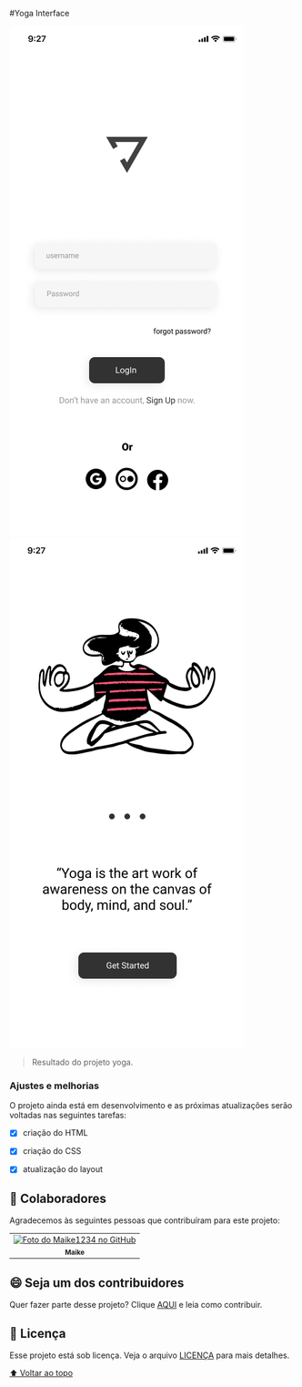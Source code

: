 

#Yoga Interface



<img src="./assets/iphone.png"> 
<img src="./assets/iphone (2).png">

> Resultado do projeto yoga.
### Ajustes e melhorias

O projeto ainda está em desenvolvimento e as próximas atualizações serão voltadas nas seguintes tarefas:

- [x] criação do HTML   
- [x] criação do CSS
- [x] atualização do layout



## 🤝 Colaboradores

Agradecemos às seguintes pessoas que contribuíram para este projeto:

<table>
  <tr>
    <td align="center">
      <a href="#">
        <img src="https://avatars.githubusercontent.com/u/92497291?s=96&v=4" width="100px;" alt="Foto do Maike1234 no GitHub"/><br>
        <sub>
          <b>Maike</b>
        </sub>
      </a>
    </td>
    </tr>
    </table>
          


## 😄 Seja um dos contribuidores<br>

Quer fazer parte desse projeto? Clique [AQUI](CONTRIBUTING.md) e leia como contribuir.

## 📝 Licença

Esse projeto está sob licença. Veja o arquivo [LICENÇA](LICENSE.md) para mais detalhes.

[⬆ Voltar ao topo](#nome-do-projeto)<br>
